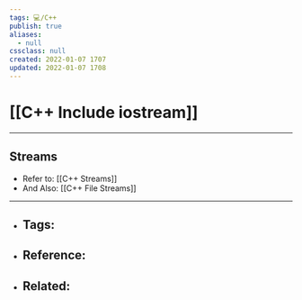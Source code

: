 ```yaml
---
tags: 💻️/C++
publish: true
aliases:
  - null
cssclass: null
created: 2022-01-07 1707
updated: 2022-01-07 1708
---
```


# [[C++ Include iostream]]

---

## Streams

- Refer to: [[C++ Streams]]
- And Also: [[C++ File Streams]]

---

- Tags: 
	- 
- Reference:
	- 
- Related:
	- 
